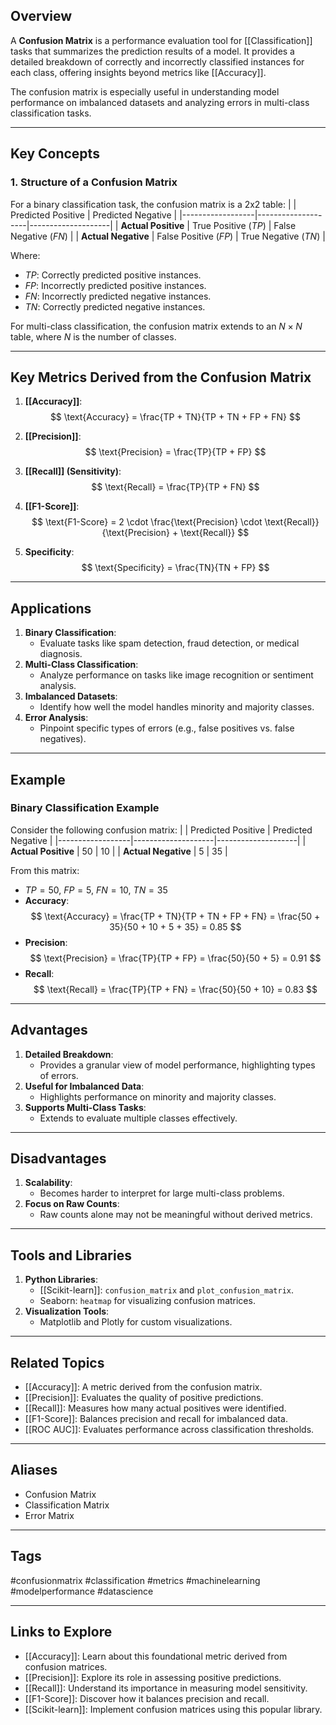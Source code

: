 ## Overview
A **Confusion Matrix** is a performance evaluation tool for [[Classification]] tasks that summarizes the prediction results of a model. It provides a detailed breakdown of correctly and incorrectly classified instances for each class, offering insights beyond metrics like [[Accuracy]].

The confusion matrix is especially useful in understanding model performance on imbalanced datasets and analyzing errors in multi-class classification tasks.

---

## Key Concepts

### **1. Structure of a Confusion Matrix**
For a binary classification task, the confusion matrix is a 2x2 table:
|                  | Predicted Positive | Predicted Negative |
|------------------|--------------------|--------------------|
| **Actual Positive** | True Positive ($TP$) | False Negative ($FN$) |
| **Actual Negative** | False Positive ($FP$) | True Negative ($TN$) |

Where:
- $TP$: Correctly predicted positive instances.
- $FP$: Incorrectly predicted positive instances.
- $FN$: Incorrectly predicted negative instances.
- $TN$: Correctly predicted negative instances.

For multi-class classification, the confusion matrix extends to an $N \times N$ table, where $N$ is the number of classes.

---

## Key Metrics Derived from the Confusion Matrix

1. **[[Accuracy]]**:
   $$
   \text{Accuracy} = \frac{TP + TN}{TP + TN + FP + FN}
   $$

2. **[[Precision]]**:
   $$
   \text{Precision} = \frac{TP}{TP + FP}
   $$

3. **[[Recall]] (Sensitivity)**:
   $$
   \text{Recall} = \frac{TP}{TP + FN}
   $$

4. **[[F1-Score]]**:
   $$
   \text{F1-Score} = 2 \cdot \frac{\text{Precision} \cdot \text{Recall}}{\text{Precision} + \text{Recall}}
   $$

5. **Specificity**:
   $$
   \text{Specificity} = \frac{TN}{TN + FP}
   $$

---

## Applications

1. **Binary Classification**:
   - Evaluate tasks like spam detection, fraud detection, or medical diagnosis.
2. **Multi-Class Classification**:
   - Analyze performance on tasks like image recognition or sentiment analysis.
3. **Imbalanced Datasets**:
   - Identify how well the model handles minority and majority classes.
4. **Error Analysis**:
   - Pinpoint specific types of errors (e.g., false positives vs. false negatives).

---

## Example

### Binary Classification Example
Consider the following confusion matrix:
|                  | Predicted Positive | Predicted Negative |
|------------------|--------------------|--------------------|
| **Actual Positive** | 50                 | 10                 |
| **Actual Negative** | 5                  | 35                 |

From this matrix:
- $TP = 50$, $FP = 5$, $FN = 10$, $TN = 35$
- **Accuracy**: 
  $$
  \text{Accuracy} = \frac{TP + TN}{TP + TN + FP + FN} = \frac{50 + 35}{50 + 10 + 5 + 35} = 0.85
  $$
- **Precision**:
  $$
  \text{Precision} = \frac{TP}{TP + FP} = \frac{50}{50 + 5} = 0.91
  $$
- **Recall**:
  $$
  \text{Recall} = \frac{TP}{TP + FN} = \frac{50}{50 + 10} = 0.83
  $$

---

## Advantages

1. **Detailed Breakdown**:
   - Provides a granular view of model performance, highlighting types of errors.
2. **Useful for Imbalanced Data**:
   - Highlights performance on minority and majority classes.
3. **Supports Multi-Class Tasks**:
   - Extends to evaluate multiple classes effectively.

---

## Disadvantages

1. **Scalability**:
   - Becomes harder to interpret for large multi-class problems.
2. **Focus on Raw Counts**:
   - Raw counts alone may not be meaningful without derived metrics.

---

## Tools and Libraries

1. **Python Libraries**:
   - [[Scikit-learn]]: `confusion_matrix` and `plot_confusion_matrix`.
   - Seaborn: `heatmap` for visualizing confusion matrices.
2. **Visualization Tools**:
   - Matplotlib and Plotly for custom visualizations.

---

## Related Topics

- [[Accuracy]]: A metric derived from the confusion matrix.
- [[Precision]]: Evaluates the quality of positive predictions.
- [[Recall]]: Measures how many actual positives were identified.
- [[F1-Score]]: Balances precision and recall for imbalanced data.
- [[ROC AUC]]: Evaluates performance across classification thresholds.

---

## Aliases
- Confusion Matrix
- Classification Matrix
- Error Matrix

---

## Tags
#confusionmatrix #classification #metrics #machinelearning #modelperformance #datascience

---

## Links to Explore
- [[Accuracy]]: Learn about this foundational metric derived from confusion matrices.
- [[Precision]]: Explore its role in assessing positive predictions.
- [[Recall]]: Understand its importance in measuring model sensitivity.
- [[F1-Score]]: Discover how it balances precision and recall.
- [[Scikit-learn]]: Implement confusion matrices using this popular library.